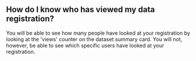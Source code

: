 ## How do I know who has viewed my data registration?

You will be able to see how many people have looked at your registration by looking at the 'views' counter on the dataset summary card. You will not, however, be able to see which specific users have looked at your registration.
